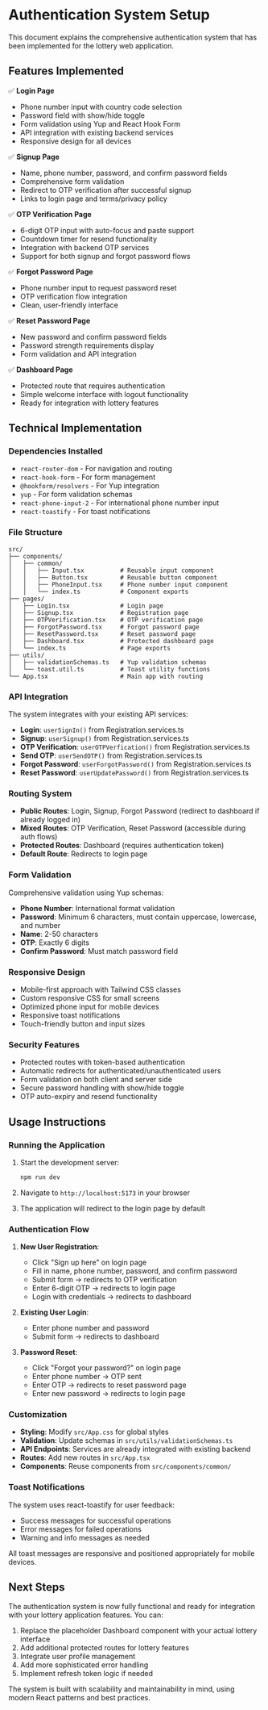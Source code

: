 # Authentication System Setup

This document explains the comprehensive authentication system that has been implemented for the lottery web application.

## Features Implemented

✅ **Login Page**
- Phone number input with country code selection
- Password field with show/hide toggle
- Form validation using Yup and React Hook Form
- API integration with existing backend services
- Responsive design for all devices

✅ **Signup Page**
- Name, phone number, password, and confirm password fields
- Comprehensive form validation
- Redirect to OTP verification after successful signup
- Links to login page and terms/privacy policy

✅ **OTP Verification Page**
- 6-digit OTP input with auto-focus and paste support
- Countdown timer for resend functionality
- Integration with backend OTP services
- Support for both signup and forgot password flows

✅ **Forgot Password Page**
- Phone number input to request password reset
- OTP verification flow integration
- Clean, user-friendly interface

✅ **Reset Password Page**
- New password and confirm password fields
- Password strength requirements display
- Form validation and API integration

✅ **Dashboard Page**
- Protected route that requires authentication
- Simple welcome interface with logout functionality
- Ready for integration with lottery features

## Technical Implementation

### Dependencies Installed
- `react-router-dom` - For navigation and routing
- `react-hook-form` - For form management
- `@hookform/resolvers` - For Yup integration
- `yup` - For form validation schemas
- `react-phone-input-2` - For international phone number input
- `react-toastify` - For toast notifications

### File Structure
```
src/
├── components/
│   ├── common/
│   │   ├── Input.tsx          # Reusable input component
│   │   ├── Button.tsx         # Reusable button component
│   │   ├── PhoneInput.tsx     # Phone number input component
│   │   └── index.ts           # Component exports
├── pages/
│   ├── Login.tsx              # Login page
│   ├── Signup.tsx             # Registration page
│   ├── OTPVerification.tsx    # OTP verification page
│   ├── ForgotPassword.tsx     # Forgot password page
│   ├── ResetPassword.tsx      # Reset password page
│   ├── Dashboard.tsx          # Protected dashboard page
│   └── index.ts               # Page exports
├── utils/
│   ├── validationSchemas.ts   # Yup validation schemas
│   └── toast.util.ts          # Toast utility functions
└── App.tsx                    # Main app with routing
```

### API Integration

The system integrates with your existing API services:

- **Login**: `userSignIn()` from Registration.services.ts
- **Signup**: `userSignup()` from Registration.services.ts
- **OTP Verification**: `userOTPVerfication()` from Registration.services.ts
- **Send OTP**: `userSendOTP()` from Registration.services.ts
- **Forgot Password**: `userForgotPassword()` from Registration.services.ts
- **Reset Password**: `userUpdatePassword()` from Registration.services.ts

### Routing System

- **Public Routes**: Login, Signup, Forgot Password (redirect to dashboard if already logged in)
- **Mixed Routes**: OTP Verification, Reset Password (accessible during auth flows)
- **Protected Routes**: Dashboard (requires authentication token)
- **Default Route**: Redirects to login page

### Form Validation

Comprehensive validation using Yup schemas:

- **Phone Number**: International format validation
- **Password**: Minimum 6 characters, must contain uppercase, lowercase, and number
- **Name**: 2-50 characters
- **OTP**: Exactly 6 digits
- **Confirm Password**: Must match password field

### Responsive Design

- Mobile-first approach with Tailwind CSS classes
- Custom responsive CSS for small screens
- Optimized phone input for mobile devices
- Responsive toast notifications
- Touch-friendly button and input sizes

### Security Features

- Protected routes with token-based authentication
- Automatic redirects for authenticated/unauthenticated users
- Form validation on both client and server side
- Secure password handling with show/hide toggle
- OTP auto-expiry and resend functionality

## Usage Instructions

### Running the Application

1. Start the development server:
   ```bash
   npm run dev
   ```

2. Navigate to `http://localhost:5173` in your browser

3. The application will redirect to the login page by default

### Authentication Flow

1. **New User Registration**:
   - Click "Sign up here" on login page
   - Fill in name, phone number, password, and confirm password
   - Submit form → redirects to OTP verification
   - Enter 6-digit OTP → redirects to login page
   - Login with credentials → redirects to dashboard

2. **Existing User Login**:
   - Enter phone number and password
   - Submit form → redirects to dashboard

3. **Password Reset**:
   - Click "Forgot your password?" on login page
   - Enter phone number → OTP sent
   - Enter OTP → redirects to reset password page
   - Enter new password → redirects to login page

### Customization

- **Styling**: Modify `src/App.css` for global styles
- **Validation**: Update schemas in `src/utils/validationSchemas.ts`
- **API Endpoints**: Services are already integrated with existing backend
- **Routes**: Add new routes in `src/App.tsx`
- **Components**: Reuse components from `src/components/common/`

### Toast Notifications

The system uses react-toastify for user feedback:
- Success messages for successful operations
- Error messages for failed operations
- Warning and info messages as needed

All toast messages are responsive and positioned appropriately for mobile devices.

## Next Steps

The authentication system is now fully functional and ready for integration with your lottery application features. You can:

1. Replace the placeholder Dashboard component with your actual lottery interface
2. Add additional protected routes for lottery features
3. Integrate user profile management
4. Add more sophisticated error handling
5. Implement refresh token logic if needed

The system is built with scalability and maintainability in mind, using modern React patterns and best practices.

